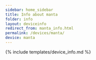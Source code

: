 ```yaml
---
sidebar: home_sidebar
title: Info about manta
folder: info
layout: deviceinfo
redirect_from: manta_info.html
permalink: /devices/manta/
device: manta
---
```

{% include templates/device_info.md %}
